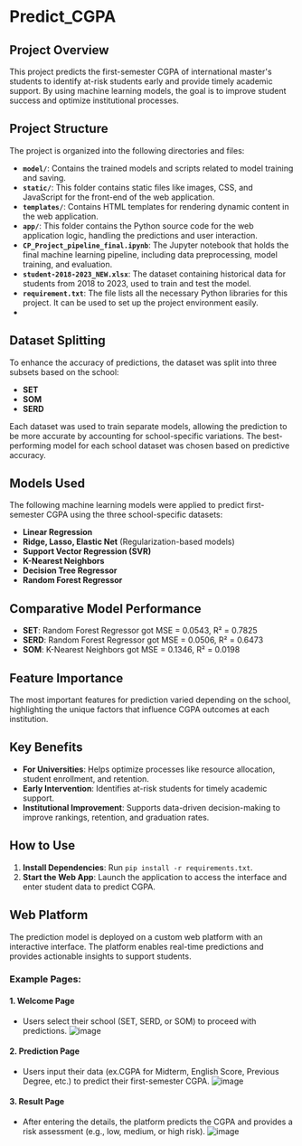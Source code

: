 # Predict_CGPA

## Project Overview
This project predicts the first-semester CGPA of international master's students to identify at-risk students early and provide timely academic support. By using machine learning models, the goal is to improve student success and optimize institutional processes.

## Project Structure
The project is organized into the following directories and files:

- **`model/`**: Contains the trained models and scripts related to model training and saving.
- **`static/`**: This folder contains static files like images, CSS, and JavaScript for the front-end of the web application.
- **`templates/`**: Contains HTML templates for rendering dynamic content in the web application.
- **`app/`**: This folder contains the Python source code for the web application logic, handling the predictions and user interaction.
- **`CP_Project_pipeline_final.ipynb`**: The Jupyter notebook that holds the final machine learning pipeline, including data preprocessing, model training, and evaluation.
- **`student-2018-2023_NEW.xlsx`**: The dataset containing historical data for students from 2018 to 2023, used to train and test the model.
- **`requirement.txt`**: The file lists all the necessary Python libraries for this project. It can be used to set up the project environment easily.
- 
## Dataset Splitting
To enhance the accuracy of predictions, the dataset was split into three subsets based on the school:
- **SET**
- **SOM**
- **SERD**

Each dataset was used to train separate models, allowing the prediction to be more accurate by accounting for school-specific variations. The best-performing model for each school dataset was chosen based on predictive accuracy.

## Models Used
The following machine learning models were applied to predict first-semester CGPA using the three school-specific datasets:

- **Linear Regression**
- **Ridge, Lasso, Elastic Net** (Regularization-based models)
- **Support Vector Regression (SVR)**
- **K-Nearest Neighbors**
- **Decision Tree Regressor**
- **Random Forest Regressor**

## Comparative Model Performance
  - **SET**: Random Forest Regressor got  MSE = 0.0543, R² = 0.7825
  - **SERD**: Random Forest Regressor got MSE = 0.0506, R² = 0.6473
  - **SOM**: K-Nearest Neighbors got MSE = 0.1346, R² =  0.0198

## Feature Importance
The most important features for prediction varied depending on the school, highlighting the unique factors that influence CGPA outcomes at each institution.

## Key Benefits
- **For Universities**: Helps optimize processes like resource allocation, student enrollment, and retention.
- **Early Intervention**: Identifies at-risk students for timely academic support.
- **Institutional Improvement**: Supports data-driven decision-making to improve rankings, retention, and graduation rates.

## How to Use
1. **Install Dependencies**: Run `pip install -r requirements.txt`.
2. **Start the Web App**: Launch the application to access the interface and enter student data to predict CGPA.

## Web Platform
The prediction model is deployed on a custom web platform with an interactive interface. The platform enables real-time predictions and provides actionable insights to support students.

### Example Pages:

#### 1. **Welcome Page**
   - Users select their school (SET, SERD, or SOM) to proceed with predictions.
![image](https://github.com/user-attachments/assets/7c013d7a-3b57-4daf-8f0e-2bea0324f98d)


#### 2. **Prediction Page**
   - Users input their data (ex.CGPA for Midterm, English Score, Previous Degree, etc.) to predict their first-semester CGPA.
![image](https://github.com/user-attachments/assets/2e3895c9-eb40-409e-8993-6f2a66db1443)


#### 3. **Result Page**
   - After entering the details, the platform predicts the CGPA and provides a risk assessment (e.g., low, medium, or high risk).
![image](https://github.com/user-attachments/assets/da969f0f-a3c8-4159-afdb-1375a6914f47)

